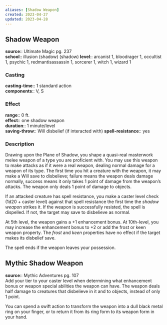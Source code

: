 ```yaml
---
aliases: [Shadow Weapon]
created: 2023-04-27
updated: 2023-04-28
---
```


## Shadow Weapon

**source**:: Ultimate Magic pg. 237  
**school**:: illusion (shadow) (shadow)
**level**:: arcanist 1, bloodrager 1, occultist 1, psychic 1, redmantisassassin 1, sorcerer 1, witch 1, wizard 1

### Casting

**casting-time**:: 1 standard action  
**components**:: V, S

### Effect

**range**:: 0 ft.  
**effect**:: one shadow weapon  
**duration**:: 1 minute/level  
**saving-throw**:: Will disbelief (if interacted with)
**spell-resistance**:: yes

### Description

Drawing upon the Plane of Shadow, you shape a quasi-real masterwork melee weapon of a type you are proficient with. You may use this weapon to make attacks as if it were a real weapon, dealing normal damage for a weapon of its type. The first time you hit a creature with the weapon, it may make a Will save to disbelieve; failure means the weapon deals damage normally, success means it only takes 1 point of damage from the weapon’s attacks. The weapon only deals 1 point of damage to objects.  
  
If an attacked creature has spell resistance, you make a caster level check (1d20 + caster level) against that spell resistance the first time the *shadow weapon* strikes it. If the weapon is successfully resisted, the spell is dispelled. If not, the target may save to disbelieve as normal.  
  
At 5th level, the weapon gains a +1 enhancement bonus. At 10th-level, you may increase the enhancement bonus to +2 or add the frost or keen weapon property. The *frost* and *keen* properties have no effect if the target makes its disbelief save.  
  
The spell ends if the weapon leaves your possession.

## Mythic Shadow Weapon

**source**:: Mythic Adventures pg. 107  
Add your tier to your caster level when determining what enhancement bonus or weapon special abilities the weapon can have. The weapon deals half damage to creatures that disbelieve in it and to objects, instead of only 1 point.  
  
You can spend a swift action to transform the weapon into a dull black metal ring on your finger, or to return it from its ring form to its weapon form in your hand.
